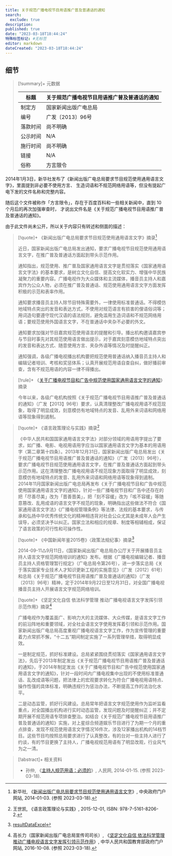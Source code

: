 ```yaml
---
title: 关于规范广播电视节目用语推广普及普通话的通知
search:
  exclude: true
description:
published: true
date: "2023-03-18T18:44:24"
特殊标签标记: #无标签
editor: markdown
dateCreated: "2023-03-18T18:44:24"
---
```


## 细节

> [!summary]+ 元数据
>
> <div markdown=1 class="infobox">
>
> | 标题     | 关于规范广播电视节目用语推广普及普通话的通知 |
> | -------- | -------------------------------------------- |
> | 制定方   | 国家新闻出版广电总局                         |
> | 编号     | 广发〔2013〕96号                             |
> | 落款时间 | 尚不明确                                     |
> | 公示时间 | N/A                                          |
> | 施行时间 | 尚不明确                                     |
> | 链接     | N/A                                          |
> | 俗称     | 方言限令                                     |
>
> </div>

2014年1月3日，新华社发布了《新闻出版广电总局要求节目规范使用通用语言文字》，里面提到非必要不使用方言、
生造词语和不规范网络用语等，但没有提起广电下发的文件名称和完整内容。

随后这个文件被称作「方言限令」，存在于百度百科和一些相关新闻中，直到 10 个月后的再次加强审查时，
才说出文件名是《关于规范广播电视节目用语推广普及普通话的通知》。

由于此文件尚未公开，所以关于内容只有转述和侧面的描述：

> [!quote]+ 《新闻出版广电总局要求节目规范使用通用语言文字》摘录[^2559543]
>
> 近日，国家新闻出版广电总局发出通知，要求广播电视节目规范使用通用语言文字，在推广普及普通话方面起到带头示范作用。
>
> 通知指出，规范使用、推广普及国家通用语言文字是贯彻落实《国家通用语言文字法》的基本要求，是树立文化自信、提高文化软实力、增强中华民族凝聚力的重要内容。广播电视作为大众媒体和主流媒体，播音员主持人和嘉宾作为公众人物，必须在推广普及普通话、规范使用通用语言文字方面发挥积极的示范和表率作用。
>
> 通知要求播音员主持人除节目特殊需要外，一律使用标准普通话。不得模仿地域特点突出的发音和表达方式，不使用对规范语言有损害的俚语俗词等；用词造句要遵守现代汉语的语法规则，避免滥用生造词语和不规范网络用语；要规范使用外国语言文字，不在普通话中夹杂不必要的外文。
>
> 通知要求加强对节目嘉宾规范使用语言的提醒和引导。播出机构邀请嘉宾参与节目时事先对其规范使用语言做出提示，对于嘉宾刻意模仿地域特点突出的发音和表达方式、随意使用方言、夹杂外语等情况及时提醒纠正。
>
> 通知强调，各级广播电视播出机构要把规范使用普通话纳入播音员主持人和编辑记者培训、考核和奖惩体系；认真开展规范用语自查自纠，做好播前审查，含有不规范用语的内容一律不得播出。

[^2559543]: 新华社, 《[新闻出版广电总局要求节目规范使用通用语言文字](https://web.archive.org/web/20180605141153/http://www.gov.cn/jrzg/2014-01/03/content_2559543.htm)》, 中央政府门户网站, 2014-01-03. (参照 2023-03-18).

> [!rule]+ 《[关于广播电视节目和广告中规范使用国家通用语言文字的通知](/rule/国家新闻出版广电总局/关于广播电视节目和广告中规范使用国家通用语言文字的通知.md)》摘录
>
> 今年以来，各级广电机构按照《关于规范广播电视节目用语推广普及普通话的通知》（广发【2013】96号）要求，认真清理整改广播电视用语不规范现象，取得了明显成效，刻意模仿有地域特点的发音、乱用外来词语和网络用语等现象得到遏制。

> [!quote]+ 《语言政策理论与实践》摘录[^978-7-5161-8206-2]
>
> 《中华人民共和国国家通用语言文字法》对部分领域的用语用字提出了要求，如广播、电影、电视用语用字应当以国家通用语言文字为基本的用语用字〈第二章第十四条）。2013年12月31日，国家新闻出版广电总局发出《关于规范广播电视节目用语推广普及普通话的通知》（广发〔2013〕96号），要求广播电视节目规范使用通用语言文字，在推广普及普通话方面起到带头示范作用。这在清理整改广播电视用语不规范现象方面取得了明显成效，刻意模仿有地域特点的发音、乱用外来词语和网络用语等现象得到遏制。2014年11月国家新闻出版广电总局再发布《关于广播电视节目和广告中规范使用国家通用语言文字的通知》，针对一些广播电视节目和广告中还存在的把「尽善尽美」改为「晋善晋美」，把「刻不容缓」改为「咳不容缓」等随意篡改、乱用成语的语言文字不规范的现象，明确指出这些做法不符合《国家通用语言文字法》《广播电视管理条例》等法律、法规的基本要求，与传承和弘扬中华优秀传统文化的精神相违背对社会公众尤其是未成年人会产生误导，必须坚决予以纠正。国家立法和相应的规章、制度等相辅相成，保证了语言政策的可行性和可操作性。

[^978-7-5161-8206-2]: 王世凯, 《语言政策理论与实践》, 2015-12-01, ISBN: 978-7-5161-8206-2.

> [!quote]+ 《中国新闻年鉴2015卷》〈政策法规纪事〉摘录[^cnt2015]
>
> 2014-09-11△9月11日，《国家新闻出版广电总局办公厅关于开展播音员主持人语言文字规范网络培训的通知》发布。根据《广播电视编辑记者、播音员主持人资格管理暂行规定》（广电总局令第26号），进一步落实总局《关于落实国家专业技术人才知识更新工程的实施意见》（广发〔2012〕61号）和总局《关于规范广播电视节目用语推广普及普通话的通知》（广发〔2013〕96号）精神，定于2014年9月22日至12月31日，对全国广播电视播音员主持人开展语言文字规范网络培训。

[^cnt2015]: [resultDataExcel](https://web.archive.org/web/20230318105322/https://www.eyearbook.cn/resultDataExcel/wz/ZGWXNJ2000,ZGWXNJ2000,ZGMSXNJ2016,ZGWXNJ2002,ZGWXYJNJ1986,ZGZJYJNJ2014,ZGWXNJ1992,ZGKGXNJ2014,ZGWXNJ2005,ZGZJYJNJ2014,ZGKGXNJ1994,ZGZJYJNJ2012,ZGWXNJ2016,ZGXWNJ2015,ZGKGXNJ2005,ZGKGXNJ2010,/c006014,c006013,c011010,c006010,c011002,c011005,c006004,c005026,c004010,c003008,c008001,c010005,c006010,c032003,c002005,c002005,)

> [!quote]+ 《坚定文化自信 依法科学管理 推动广播电视语言文字发挥引领示范作用》摘录[^284110]
>
> 广播电视作为覆盖面广、影响力大的主流媒体、大众传媒，是语言文字工作的前沿阵地和重要领域，对全社会语言文字使用发挥着引领和示范作用。国家新闻出版广电总局高度重视广播电视语言文字工作，作为宣传管理的重要着力点常抓不懈，“十二五”期间制定实施了一系列管理举措，取得明显成效。
>
> 一是制定规范，抓好标准建设。总局紧紧围绕贯彻落实《国家通用语言文字法》，先后于2013年制定发出《关于规范广播电视节目用语推广普及普通话的通知》，于2014年制定发出《关于广播电视节目和广告中规范使用国家通用语言文字的通知》，针对一段时间内广播电视集中出现的不使用标准普通话、乱改成语等问题，把法律上的宏观要求转化为符合广播电视用语特点、操作性强的具体标准，明确违规行为惩治办法，不断提高工作的法治化水平。
>
> 二是动态监管，抓好行风建设。总局常年把语言文字规范使用作为监听监看重点，对全国播出机构进行实时动态监管，发现问题及时提醒纠正；并不定期开展不规范用语专项排查整治。如结合《关于规范广播电视节目用语推广普及普通话的通知》实施，对上星综合频道娱乐节目进行了为期一个月的重点排查，发现不规范使用语言文字情况16件次，涉及12家播出机构的14档节目。这些节目均按照总局要求进行了认真整改，有的台对一些主持人进行了约谈，有的节目更换了主持人，广播电视规范用语有了明显改观，行业风气为之一清。

[^284110]: 高长力（国家新闻出版广电总局宣传司司长）, 《[坚定文化自信 依法科学管理 推动广播电视语言文字发挥引领示范作用](https://web.archive.org/web/20220804063513/http://www.moe.gov.cn/s78/A18/A18_ztzl/ztzl_ssw/201610/t20161009_284110.html)》, 中华人民共和国教育部政府门户网站, 2016-10-08. (参照 2023-03-18).

> [!abstract]+ 相关资料
>
> +   孙仲, 《[主持人规范用语：必须的](https://web.archive.org/web/20150321204316/http://politics.people.com.cn/n/2014/0115/c369090-24124010.html)》, 人民网, 2014-01-15. (参照 2023-03-18).
